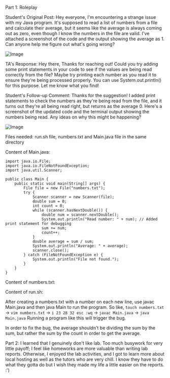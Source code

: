 Part 1: Roleplay

Student's Original Post: Hey everyone,
I'm encountering a strange issue with my Java program. It's supposed to read a list of numbers from a file and calculate their average, but it seems like the average is always coming out as zero, even though I know the numbers in the file are valid. 
I've attached a screenshot of the code and the output showing the average as 1. Can anyone help me figure out what's going wrong?

![Image](https://alainzhangstudent.github.io/cse-15L-wi22/labreport4/lab4s3.jpg)

TA's Response: Hey there,
Thanks for reaching out! Could you try adding some print statements in your code to see if the values are being read correctly from the file? Maybe try printing each number as you read it to ensure they're being processed properly. 
You can use System.out.println() for this purpose.
Let me know what you find!

Student's Follow-up Comment: Thanks for the suggestion! I added print statements to check the numbers as they're being read from the file, and it turns out they're all being read right, but returns as the average 0. 
Here's a screenshot of the updated code and the terminal output showing the numbers being read. Any ideas on why this might be happening?

![Image](https://alainzhangstudent.github.io/cse-15L-wi22/labreport4/lab4s3.jpg)

Files needed: run.sh file, numbers.txt and Main.java file in the same directory

Content of Main.java:
```
import java.io.File;
import java.io.FileNotFoundException;
import java.util.Scanner;

public class Main {
    public static void main(String[] args) {
        File file = new File("numbers.txt");
        try {
            Scanner scanner = new Scanner(file);
            double sum = 0;
            int count = 0;
            while (scanner.hasNextDouble()) {
                double num = scanner.nextDouble();
                System.out.println("Read number: " + num); // Added print statement for debugging
                sum += num;
                count++;
            }
            double average = sum / sum; 
            System.out.println("Average: " + average);
            scanner.close();
        } catch (FileNotFoundException e) {
            System.out.println("File not found.");
        }
    }
}
```
Content of numbers.txt:

Content of run.sh:

After creating a numbers.txt with a number on each new line, use javac Main.java and then java Main to run the program. So like, 
```touch numbers.txt``` -> ```vim numbers.txt``` -> ```i 23 28 32 esc :wq``` -> ```javac Main.java``` -> ```java Main.java```
Running a program like this will trigger the bug.

In order to fix the bug, the average shouldn't be dividing the sum by the sum, but rather the sum by the count in order to get the average.

Part 2:
I learned that I genuinely don't like lab. Too much busywork for very little payoff; I feel like homeworks are more valuable than writing lab reports.
Otherwise, I enjoyed the lab activities, and I got to learn more about local hosting as well as the tutors who are very chill. I know they have to do what they gotta do
but I wish they made my life a little easier on the reports. :')
